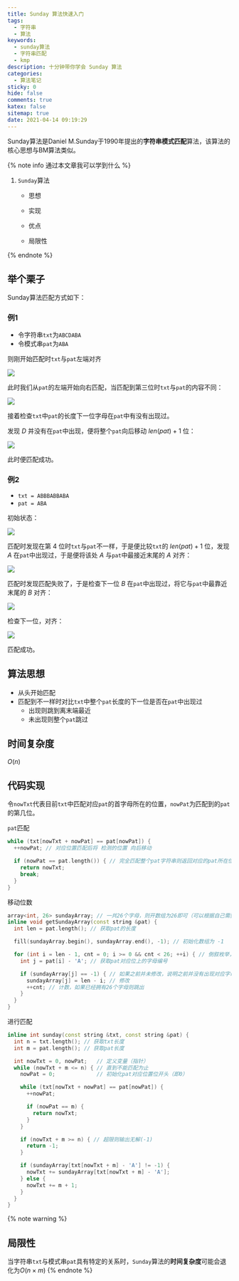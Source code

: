 ```yaml
---
title: Sunday 算法快速入门
tags:
  - 字符串
  - 算法
keywords:
  - sunday算法
  - 字符串匹配
  - kmp
description: 十分钟带你学会 Sunday 算法
categories:
  - 算法笔记
sticky: 0
hide: false
comments: true
katex: false
sitemap: true
date: 2021-04-14 09:19:29
---
```


Sunday算法是Daniel M.Sunday于1990年提出的**字符串模式匹配**算法，该算法的核心思想与BM算法类似。

{% note info 通过本文章我可以学到什么 %}

1. `Sunday`算法

   * 思想

   * 实现

   * 优点

   * 局限性


{% endnote %}


## 举个栗子

Sunday算法匹配方式如下：

### 例1

* 令字符串`txt`为`ABCDABA`
* 令模式串`pat`为`ABA`

则刚开始匹配时`txt`与`pat`左端对齐

![](https://cdn.bmyjacks.io/img/20210414094226.png?x-oss-process=style/style)

此时我们从`pat`的左端开始向右匹配，当匹配到第三位时`txt`与`pat`的内容不同：

![](https://cdn.bmyjacks.io/img/20210414094739.png?x-oss-process=style/style)

接着检查`txt`中`pat`的长度下一位字母在`pat`中有没有出现过。

发现 $D$ 并没有在`pat`中出现，便将整个`pat`向后移动 $len(pat) + 1$ 位：

![](https://cdn.bmyjacks.io/img/20210414095137.png?x-oss-process=style/style)

此时便匹配成功。

### 例2

* `txt = ABBBABBABA`
* `pat = ABA`

初始状态：

![](https://cdn.bmyjacks.io/img/20210414095821.png?x-oss-process=style/style)

匹配时发现在第 $4$ 位时`txt`与`pat`不一样，于是便比较`txt`的 $len(pat) + 1$ 位，发现 $A$ 在`pat`中出现过，于是便将该处 $A$ 与`pat`中最接近末尾的 $A$ 对齐：

![](https://cdn.bmyjacks.io/img/20210414100219.png?x-oss-process=style/style)

匹配时发现匹配失败了，于是检查下一位 $B$ 在`pat`中出现过，将它与`pat`中最靠近末尾的  $B$ 对齐：

![](https://cdn.bmyjacks.io/img/20210414100553.png?x-oss-process=style/style)

检查下一位，对齐：

![](https://cdn.bmyjacks.io/img/20210414100712.png?x-oss-process=style/style)

匹配成功。

## 算法思想

* 从头开始匹配
* 匹配到不一样时对比`txt`中整个`pat`长度的下一位是否在`pat`中出现过
  * 出现则跳到离末端最近
  * 未出现则整个`pat`跳过

## 时间复杂度

$O(n)$

## 代码实现

令`nowTxt`代表目前`txt`中匹配对应`pat`的首字母所在的位置，`nowPat`为匹配到的`pat`的第几位。

`pat`匹配

```cpp
while (txt[nowTxt + nowPat] == pat[nowPat]) {
  ++nowPat; // 对应位置匹配后将 检测的位置 向后移动

  if (nowPat == pat.length()) { // 完全匹配整个pat字符串则返回对应的pat所在位置
    return nowTxt;
    break;
  }
}
```

移动位数

```cpp
array<int, 26> sundayArray; // 一共26个字母，则开数组为26即可（可以根据自己需要进行修改）
inline void getSundayArray(const string &pat) {
  int len = pat.length(); // 获取pat的长度

  fill(sundayArray.begin(), sundayArray.end(), -1); // 初始化数组为 -1

  for (int i = len - 1, cnt = 0; i >= 0 && cnt < 26; ++i) { // 倒叙枚举，保证正确性（使对应字母离尾端的距离位最小值）
    int j = pat[i] - 'A'; // 获取pat对应位上的字母编号

    if (sundayArray[j] == -1) { // 如果之前并未修改，说明之前并没有出现对应字母
      sundayArray[j] = len - i; // 修改
      ++cnt; // 计数，如果已经拥有26个字母则跳出
    }
  }
}
```

进行匹配

```cpp
inline int sunday(const string &txt, const string &pat) {
  int n = txt.length(); // 获取txt长度
  int m = pat.length(); // 获取pat长度

  int nowTxt = 0, nowPat;   // 定义变量（指针）
  while (nowTxt + m <= n) { // 直到不能匹配为止
    nowPat = 0;             // 初始化pat对应位置位开头（即0）

    while (txt[nowTxt + nowPat] == pat[nowPat]) {
      ++nowPat;

      if (nowPat == m) {
        return nowTxt;
      }
    }

    if (nowTxt + m >= n) { // 超限则输出无解(-1)
      return -1;
    }

    if (sundayArray[txt[nowTxt + m] - 'A'] != -1) {
      nowTxt += sundayArray[txt[nowTxt + m] - 'A'];
    } else {
      nowTxt += m + 1;
    }
  }
}
```

{% note warning %}

## 局限性

当字符串`txt`与模式串`pat`具有特定的关系时，`Sunday`算法的**时间复杂度**可能会退化为$O(n \times m)$
{% endnote %}
